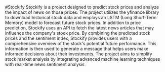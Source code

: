 #Stockify
Stockify is a project designed to predict stock prices and analyze the impact of news on 
those prices. The project utilizes the yfinance library to download historical stock data and 
employs an LSTM (Long Short-Term Memory) model to forecast future stock prices. In 
addition to price prediction, Stockify uses an API to fetch the latest news articles that may 
influence the company's stock price. By combining the predicted stock prices and the sentiment 
index, Stockify provides users with a comprehensive overview of the stock's potential future 
performance. This information is then used to generate a message that helps users make 
informed decisions about their investments. The project aims to simplify stock market analysis 
by integrating advanced machine learning techniques with real-time news sentiment analysis
